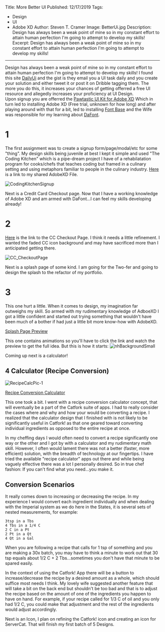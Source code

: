 Title: More Better UI
Published: 12/17/2019
Tags: 
  - Design 
  - UI 
  - Adobe XD 
Author: Steven T. Cramer
Image: BetterUi.jpg
Description: Design has always been a weak point of mine so in my constant effort to attain human perfection I'm going to attempt to develop my skills!
Excerpt: Design has always been a weak point of mine so in my constant effort to attain human perfection I'm going to attempt to develop my skills!
---

Design has always been a weak point of mine so in my constant effort to attain human perfection I'm going to attempt to develop my skills! I found this site [DailyUi](https://www.dailyui.co/) and the gist is they email you a UI task daily and you create your solution and either tweet it or post it on Dribble tagging them. The more you do this, it increases your chances of getting offerred a free UI resource and allegedly increases your proficiency at UI Design.  
Upon signup you are offerred the [Pawtastic UI Kit for Adobe XD](https://www.behance.net/gallery/62932019/Pawtastic-UI-Kit-for-Adobe-XD)
Which in turn led to installing Adobe XD (Free trial, unknown for how long) and after playing around with that for a bit, led to installing [Font Base](https://fontba.se/) and the Wife was responsible for my learning about [DaFont](https://www.dafont.com/).

#  1
The first assignment was to create a signup form/page/modal/etc for some "thing". My design skills being juvenile at best I kept it simple and used "The Coding Kitchen" which is a pipe-dream project I have of a rehabilatation program for cooks/chefs that teaches coding but framed in a culinary setting and using metaphors familiar to people in the culinary industry. 
[Here](https://xd.adobe.com/view/010754c2-5f27-4e56-66f6-1d0f56104c22-7736/?fullscreen) is a link to my shared AdobeXD File.

![CodingKitchenSignup](/images/CodingKitchenSignup.png)

Next is a Credit Card Checkout page. Now that I have a working knowledge of Adobe XD and am armed with DaFont...I can feel my skills developing already!


#  2
[Here](https://xd.adobe.com/view/4a9032d8-219d-432d-4a1e-4a83a5c52467-3ca1/) is the link to the CC Checkout Page. I think it needs a little refinement. I wanted the faded CC icon background and may have sacrificed more than I anticipated getting there. 

![CC_CheckoutPage](/images/CC_CheckoutPage.png)

Next is a splash page of some kind. I am going for the Two-fer and going to design the splash to the refactor of my portfolio.  

#  3
This one hurt a little. When it comes to design, my imagination far outweighs my skill. So armed with my rudimentary knowledge of AdboeXD I got a little confident and started out trying something that wouldn't have been much of a bother if had just a little bit more know-how with AdobeXD.

[Splash Page Preview](https://xd.adobe.com/view/316cb4c9-aa0d-4f4a-7264-7dfca2fd114a-475d/)

This one contains animations so you'll have to click the link and watch the preview to get the full idea. But this is how it starts: ![nhBackgroundSmall](/images/nhBackgroundSmall.png)

Coming up next is a calculator!

## 4 Calculator (Recipe Conversion)
![RecipeCalcPic-1](/images/RecipeCalcPic-1.png)

[Recipe Conversion Calculator](https://xd.adobe.com/view/41a9e6d7-840f-46a8-5057-568f4ae1ee20-3798/)

This one took a bit. I went with a recipe conversion calculator concept, that will eventually be a part of the Catfork suite of apps. I had to really consider the cases where and why and how your would be converting a recipe. I realized that the calculator design that I finished with is not likely to be significantly useful in Catfork! as that one geared toward converting individual ingredients as opposed to the entire recipe at once.

In my cheffing days I would often need to convert a recipe significantly one way or the other and I got by with a calculator and my rudimentary math skill. However, I often would lament there was not a better (faster, more efficient) solution, with the breadth of technology at our fingertips. I have tried the available "recipe calculator" apps out there and while being vaguely effective there was a lot I personally desired. So in true chef fashion: If you can't find what you need...you make it. 

## Conversion Scenarios
It really comes down to increasing or decreasing the recipe. In my experience I would convert each ingredient individually and when dealing with the Imperial system as we do here in the States, it is several sets of nested measurements, for example: 
```
3tsp in a Tbs
4 Tbs in a 1/4 C
2 C in a Pt
2 Pt in a Qt
4 Qt in a Gal
```

When you are following a recipe that calls for 1 tsp of something and you are making a 30x batch, you may  have to think a minute to work out that 30 tsp equals about 1/2 C + 2 Tbs...sometimes you don't have that minute to be spared easily.

In the context of using the Catfork! App there will be a button to increase/decrease the recipe by a desired amount as a whole, which should suffice most needs I think. My lovely wife suggested another feature that will take a bit on the back end but shouldn't be too bad and that is to adjust the recipe based on the amount of one of the ingredients you happen to have on hand. For example, if your recipe called for 1/3 C of oil and you only had 1/2 C, you could make that adjustment and the rest of the ingredients would adjust accordingly. 

Next is an Icon, I plan on refining the Catfork! icon and creating an icon for ServerCat. That will finish my first batch of 5 Designs. 

